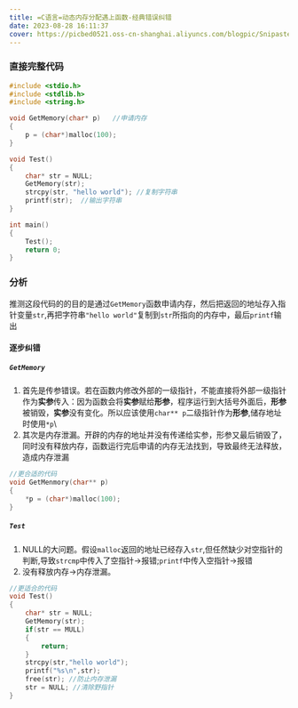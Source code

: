 ```yaml
---
title: =C语言=动态内存分配遇上函数-经典错误纠错
date: 2023-08-28 16:11:37
cover: https://picbed0521.oss-cn-shanghai.aliyuncs.com/blogpic/Snipaste_2023-11-02_10-46-45.jpg
---
```

### 直接完整代码 #
```C
#include <stdio.h>
#include <stdlib.h>
#include <string.h>

void GetMemory(char* p)   //申请内存
{
	p = (char*)malloc(100);  
}

void Test()
{
	char* str = NULL;
	GetMemory(str);
	strcpy(str, "hello world"); //复制字符串
	printf(str);  //输出字符串
}

int main()
{
	Test();
	return 0;
}
```
### 分析 #
推测这段代码的的目的是通过``GetMemory``函数申请内存，然后把返回的地址存入指针变量``str``,再把字符串``"hello world"``复制到``str``所指向的内存中，最后``printf``输出

#### 逐步纠错 #

##### ``GetMemory`` #

1. 首先是传参错误。若在函数内修改外部的一级指针，不能直接将外部一级指针作为**实参**传入：因为函数会将**实参**赋给**形参**，程序运行到大括号外面后，**形参**被销毁，**实参**没有变化。所以应该使用``char** p``二级指针作为**形参**,储存地址时使用``*p``\
2. 其次是内存泄漏。开辟的内存的地址并没有传递给实参，形参又最后销毁了，同时没有释放内存，函数运行完后申请的内存无法找到，导致最终无法释放，造成内存泄漏

```C
//更合适的代码
void GetMenmory(char** p)
{
    *p = (char*)malloc(100);
}

```
##### ``Test`` #
1. NULL的大问题。假设``malloc``返回的地址已经存入``str``,但任然缺少对空指针的判断,导致``strcmp``中传入了空指针->报错;``printf``中传入空指针->报错
2. 没有释放内存->内存泄漏。
```C
//更适合的代码
void Test()
{
    char* str = NULL;
    GetMemory(str);
    if(str == MULL)
    {
        return;
    }
    strcpy(str,"hello world");
    printf("%s\n",str);
    free(str); //防止内存泄漏
    str = NULL; //清除野指针
}

```
